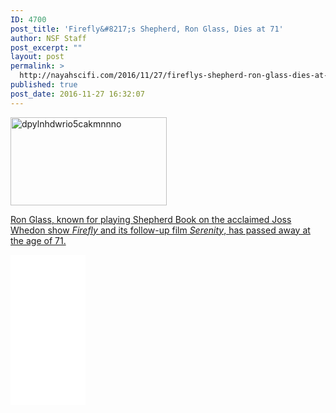 ```yaml
---
ID: 4700
post_title: 'Firefly&#8217;s Shepherd, Ron Glass, Dies at 71'
author: NSF Staff
post_excerpt: ""
layout: post
permalink: >
  http://nayahscifi.com/2016/11/27/fireflys-shepherd-ron-glass-dies-at-71/
published: true
post_date: 2016-11-27 16:32:07
---
```

<img src="http://nayahsolutions.org/wp-content/uploads/2016/11/dpylnhdwrio5cakmnnno-250x141.jpg" alt="dpylnhdwrio5cakmnnno" width="250" height="141" class="alignleft size-thumbnail wp-image-4703" />

<a href="http://io9.gizmodo.com/fireflys-shepherd-ron-glass-dies-at-71-1789386169">Ron Glass, known for playing Shepherd Book on the acclaimed Joss Whedon show <em>Firefly </em>and its follow-up film<em> Serenity</em>, has passed away at the age of 71.</a>
&nbsp;
&nbsp;
&nbsp;
<iframe style="width:120px;height:240px;" marginwidth="0" marginheight="0" scrolling="no" frameborder="0" src="//ws-na.amazon-adsystem.com/widgets/q?ServiceVersion=20070822&OneJS=1&Operation=GetAdHtml&MarketPlace=US&source=ac&ref=tf_til&ad_type=product_link&tracking_id=nayah09902-20&marketplace=amazon&region=US&placement=B018SZT3BK&asins=B018SZT3BK&linkId=99e3351ef398b8dfed06855a3b53cabe&show_border=false&link_opens_in_new_window=false&price_color=333333&title_color=0066C0&bg_color=FFFFFF">
    </iframe>